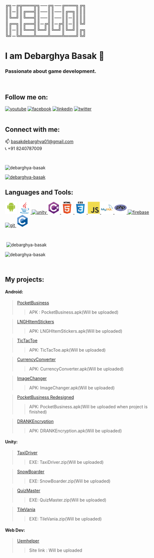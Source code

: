 <!-- <img src="https://user-images.githubusercontent.com/106986982/186013654-9201c640-6ac8-4d67-9e0d-c94b0bb6df90.gif?raw=true" height=400 /> -->

<h3>
  
<!-- <img align="right" src="https://user-images.githubusercontent.com/106986982/185974160-f89d38c9-e71b-446b-9bff-2c1c467607bf.gif?raw=true" width="200" height="200" /> -->
  
╔╗─╔╦═══╦╗──╔╗──╔═══╗╔╗<br>
║║─║║╔══╣║──║║──║╔═╗║║║<br>
║╚═╝║╚══╣║──║║──║║─║║║║<br>
║╔═╗║╔══╣║─╔╣║─╔╣║─║║╚╝<br>
║║─║║╚══╣╚═╝║╚═╝║╚═╝║╔╗<br>
╚╝─╚╩═══╩═══╩═══╩═══╝╚╝<br>
  
</h3>

# I am Debarghya Basak 👋
<h3>Passionate about game development.</h3>
<br>

## Follow me on:<br>

<div>
  <!--<a href="https://www.instagram.com/deb_arg_hya/"><img alt="instagram" src="https://user-images.githubusercontent.com/106986982/186014923-da416ee5-e874-4ec8-ac2c-a345bfb76c77.png" width="50" height="50" /></a>-->
  <a href="https://www.youtube.com/channel/UC2r1yMcTxLNy_35oo9Oai_Q"><img alt="youtube" src="https://user-images.githubusercontent.com/106986982/188495233-d786f6c1-b601-401c-a6ce-150225c0e0b2.png" width="50" height="50" /></a>
  <a href="https://www.facebook.com/100012332310879/"><img alt="facebook" src="https://user-images.githubusercontent.com/106986982/186015217-dfef89d0-1c67-48f3-b130-081b1b667b28.png" width="50" height="50" /></a>
  <a href="https://www.linkedin.com/mwlite/in/debarghya-basak-28b3b41b4/"><img alt="linkedin" src="https://user-images.githubusercontent.com/106986982/186016112-3da74cd5-b4c7-4aff-94bb-fa22a9db011a.png" width="50" height="50" /></a>
  <a href="https://mobile.twitter.com/basak_debarghya/"><img alt="twitter" src="https://user-images.githubusercontent.com/106986982/186016428-49eed44e-5f01-418f-a3a2-e807394f3910.png" width="50" height="50" /></a>
</div>

<br>


## Connect with me:<br>

📫 basakdebarghya01@gmail.com<br>
📞 +91 8240787009

<br>

<p align="left"> <img src="https://komarev.com/ghpvc/?username=debarghya-basak&label=Profile%20views&color=0e75b6&style=flat" alt="debarghya-basak" /> </p>

<p align="left"> <a href="https://github.com/ryo-ma/github-profile-trophy"><img src="https://github-profile-trophy.vercel.app/?username=debarghya-basak" alt="debarghya-basak" /></a> </p>

</p>

## Languages and Tools:

<p align="left"> 
  
<a href="https://developer.android.com" target="_blank" rel="noreferrer"> <img src="https://raw.githubusercontent.com/devicons/devicon/master/icons/android/android-original-wordmark.svg" alt="android" width="40" height="40"/></a>
<a href="https://www.java.com" target="_blank" rel="noreferrer"> <img src="https://raw.githubusercontent.com/devicons/devicon/master/icons/java/java-original.svg" alt="java" width="40" height="40"/> </a>
<a href="https://unity.com/" target="_blank" rel="noreferrer"> <img src="https://www.vectorlogo.zone/logos/unity3d/unity3d-icon.svg" alt="unity" width="40" height="40"/> </a>
<a href="https://www.w3schools.com/cs/" target="_blank" rel="noreferrer"> <img src="https://raw.githubusercontent.com/devicons/devicon/master/icons/csharp/csharp-original.svg" alt="csharp" width="40" height="40"/> </a>
<a href="https://www.w3.org/html/" target="_blank" rel="noreferrer"> <img src="https://raw.githubusercontent.com/devicons/devicon/master/icons/html5/html5-original-wordmark.svg" alt="html5" width="40" height="40"/> </a>
<a href="https://www.w3schools.com/css/" target="_blank" rel="noreferrer"> <img src="https://raw.githubusercontent.com/devicons/devicon/master/icons/css3/css3-original-wordmark.svg" alt="css3" width="40" height="40"/> </a>
<a href="https://developer.mozilla.org/en-US/docs/Web/JavaScript" target="_blank" rel="noreferrer"> <img src="https://raw.githubusercontent.com/devicons/devicon/master/icons/javascript/javascript-original.svg" alt="javascript" width="40" height="40"/> </a>
<a href="https://www.mysql.com/" target="_blank" rel="noreferrer"> <img src="https://raw.githubusercontent.com/devicons/devicon/master/icons/mysql/mysql-original-wordmark.svg" alt="mysql" width="40" height="40"/> </a>
<a href="https://www.php.net" target="_blank" rel="noreferrer"> <img src="https://raw.githubusercontent.com/devicons/devicon/master/icons/php/php-original.svg" alt="php" width="40" height="40"/> </a>
<a href="https://firebase.google.com/" target="_blank" rel="noreferrer"> <img src="https://www.vectorlogo.zone/logos/firebase/firebase-icon.svg" alt="firebase" width="40" height="40"/> </a>
<a href="https://git-scm.com/" target="_blank" rel="noreferrer"> <img src="https://www.vectorlogo.zone/logos/git-scm/git-scm-icon.svg" alt="git" width="40" height="40"/> </a>
<a href="https://www.cprogramming.com/" target="_blank" rel="noreferrer"> <img src="https://raw.githubusercontent.com/devicons/devicon/master/icons/c/c-original.svg" alt="c" width="40" height="40"/> </a> 

</p>

<br>

<p>&nbsp;<img align="center" src="https://github-readme-stats.vercel.app/api?username=debarghya-basak&show_icons=true&locale=en" alt="debarghya-basak" /></p>

<p><img align="center" src="https://github-readme-streak-stats.herokuapp.com/?user=debarghya-basak&" alt="debarghya-basak" /></p>

<br>

## My projects:<br>
#### Android:<br>
> [PocketBusiness](https://github.com/Debarghya-Basak/PocketBusiness)
>> APK : PocketBusiness.apk(Will be uploaded)

> [LNGHItemStickers](https://github.com/Debarghya-Basak/LNGHItemStickers)
>> APK: LNGHItemStickers.apk(Will be uploaded)

> [TicTacToe](https://github.com/Debarghya-Basak/Tic-Tac-Toe)
>> APK: TicTacToe.apk(Will be uploaded)

> [CurrencyConverter](https://github.com/Debarghya-Basak/Currency-Converter)
>> APK: CurrencyConverter.apk(Will be uploaded)

> [ImageChanger](https://github.com/Debarghya-Basak/Image-Changer)
>> APK: ImageChanger.apk(Will be uploaded)

> [PocketBusiness Redesigned](https://github.com/Debarghya-Basak/PocketBusiness-Redesigned)
>> APK: PocketBusiness.apk(Will be uploaded when project is finished)

> [DRANKEncryption](https://github.com/Debarghya-Basak/DRANKEncryption)
>> APK: DRANKEncryption.apk(Will be uploaded)

#### Unity:<br>
> [TaxiDriver](https://github.com/Debarghya-Basak/TaxiDriver)
>> EXE: TaxiDriver.zip(Will be uploaded)

> [SnowBoarder](https://github.com/Debarghya-Basak/SnowBoarder)
>> EXE: SnowBoarder.zip(Will be uploaded)

> [QuizMaster](https://github.com/Debarghya-Basak/Quiz-Master)
>> EXE: QuizMaster.zip(Will be uploaded)

> [TileVania](https://github.com/Debarghya-Basak/TileVania)
>> EXE: TileVania.zip(Will be uploaded)

#### Web Dev:<br>
> [Uemhelper](https://github.com/Debarghya-Basak/UEMHelper)
>>Site link : Will be uploaded
